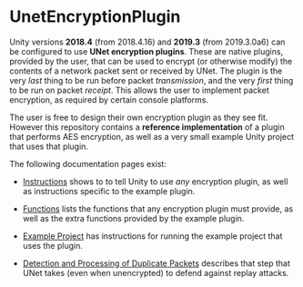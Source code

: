 # UnetEncryptionPlugin

Unity versions **2018.4** (from 2018.4.16) and **2019.3** (from 2019.3.0a6) can be configured to use **UNet encryption plugins**.  These are native plugins, provided by the user, that can be used to encrypt (or otherwise modify) the contents of a network packet sent or received by UNet.  The plugin is the very *last* thing to be run before packet *transmission*, and the very *first* thing to be run on packet *receipt*.  This allows the user to implement packet encryption, as required by certain console platforms.

The user is free to design their own encryption plugin as they see fit.  However this repository contains a **reference implementation** of a plugin that performs AES encryption, as well as a very small example Unity project that uses that plugin.

The following documentation pages exist:

* [Instructions](docs/instructions.md) shows to to tell Unity to use _any_ encryption plugin, as well as instructions specific to the example plugin.

* [Functions](docs/functions.md) lists the functions that any encryption plugin must provide, as well as the extra functions provided by the example plugin.

* [Example Project](ExampleProject/README.md) has instructions for running the example project that uses the plugin.

* [Detection and Processing of Duplicate Packets](docs/duplication.md) describes that step that UNet takes (even when unencrypted) to defend against replay attacks.
